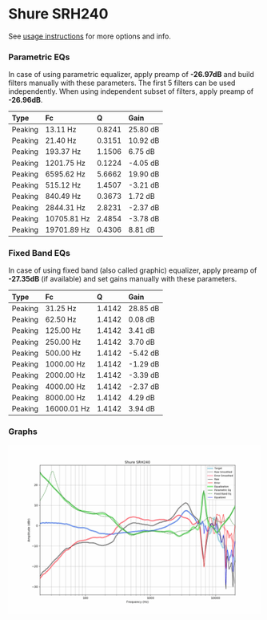 # Shure SRH240
See [usage instructions](https://github.com/jaakkopasanen/AutoEq#usage) for more options and info.

### Parametric EQs
In case of using parametric equalizer, apply preamp of **-26.97dB** and build filters manually
with these parameters. The first 5 filters can be used independently.
When using independent subset of filters, apply preamp of **-26.96dB**.

| Type    | Fc          |      Q | Gain     |
|:--------|:------------|:-------|:---------|
| Peaking | 13.11 Hz    | 0.8241 | 25.80 dB |
| Peaking | 21.40 Hz    | 0.3151 | 10.92 dB |
| Peaking | 193.37 Hz   | 1.1506 | 6.75 dB  |
| Peaking | 1201.75 Hz  | 0.1224 | -4.05 dB |
| Peaking | 6595.62 Hz  | 5.6662 | 19.90 dB |
| Peaking | 515.12 Hz   | 1.4507 | -3.21 dB |
| Peaking | 840.49 Hz   | 0.3673 | 1.72 dB  |
| Peaking | 2844.31 Hz  | 2.8231 | -2.37 dB |
| Peaking | 10705.81 Hz | 2.4854 | -3.78 dB |
| Peaking | 19701.89 Hz | 0.4306 | 8.81 dB  |

### Fixed Band EQs
In case of using fixed band (also called graphic) equalizer, apply preamp of **-27.35dB**
(if available) and set gains manually with these parameters.

| Type    | Fc          |      Q | Gain     |
|:--------|:------------|:-------|:---------|
| Peaking | 31.25 Hz    | 1.4142 | 28.85 dB |
| Peaking | 62.50 Hz    | 1.4142 | 0.08 dB  |
| Peaking | 125.00 Hz   | 1.4142 | 3.41 dB  |
| Peaking | 250.00 Hz   | 1.4142 | 3.70 dB  |
| Peaking | 500.00 Hz   | 1.4142 | -5.42 dB |
| Peaking | 1000.00 Hz  | 1.4142 | -1.29 dB |
| Peaking | 2000.00 Hz  | 1.4142 | -3.39 dB |
| Peaking | 4000.00 Hz  | 1.4142 | -2.37 dB |
| Peaking | 8000.00 Hz  | 1.4142 | 4.29 dB  |
| Peaking | 16000.01 Hz | 1.4142 | 3.94 dB  |

### Graphs
![](./Shure%20SRH240.png)